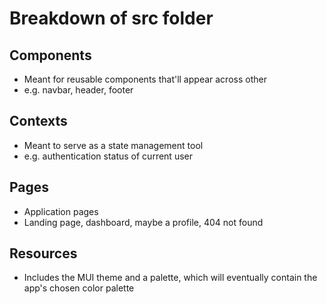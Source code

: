 # Breakdown of src folder

## Components

- Meant for reusable components that'll appear across other
- e.g. navbar, header, footer

## Contexts

- Meant to serve as a state management tool
- e.g. authentication status of current user

## Pages

- Application pages
- Landing page, dashboard, maybe a profile, 404 not found

## Resources

- Includes the MUI theme and a palette, which will eventually contain the app's chosen color palette
